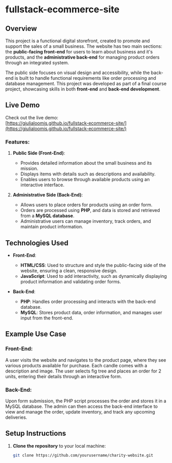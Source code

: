 # fullstack-ecommerce-site

## Overview
This project is a functional digital storefront, created to promote and support the sales of a small business.
The website has two main sections: the **public-facing front-end** for users to learn about business and it's products, and the **administrative back-end** for managing product orders through an integrated system.

The public side focuses on visual design and accessibility, while the back-end is built to handle functional requirements like order processing and database management.
This project was developed as part of a final course project, showcasing skills in both **front-end** and **back-end development**.

## Live Demo
Check out the live demo:  
[https://giulialoomis.github.io/fullstack-ecommerce-site/](https://giulialoomis.github.io/fullstack-ecommerce-site/)

### Features:
1. **Public Side (Front-End)**:
   - Provides detailed information about the small business and its mission.
   - Displays items with details such as descriptions and availability.
   - Enables users to browse through available products using an interactive interface.

2. **Administrative Side (Back-End)**:
   - Allows users to place orders for products using an order form.
   - Orders are processed using **PHP**, and data is stored and retrieved from a **MySQL database**.
   - Administrative users can manage inventory, track orders, and maintain product information.

## Technologies Used
- **Front-End**:
  - **HTML/CSS**: Used to structure and style the public-facing side of the website, ensuring a clean, responsive design.
  - **JavaScript**: Used to add interactivity, such as dynamically displaying product information and validating order forms.
  
- **Back-End**:
  - **PHP**: Handles order processing and interacts with the back-end database.
  - **MySQL**: Stores product data, order information, and manages user input from the front-end.

## Example Use Case
### Front-End:
A user visits the website and navigates to the product page, where they see various products available for purchase. Each candle comes with a description and image. The user selects fig tree and places an order for 2 units, entering their details through an interactive form.

### Back-End:
Upon form submission, the PHP script processes the order and stores it in a MySQL database. The admin can then access the back-end interface to view and manage the order, update inventory, and track any upcoming deliveries.

## Setup Instructions
1. **Clone the repository** to your local machine:
   ```bash
   git clone https://github.com/yourusername/charity-website.git

